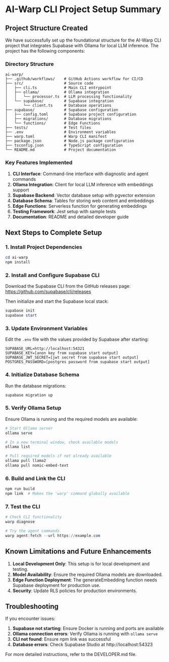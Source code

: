 # AI-Warp CLI Project Setup Summary

## Project Structure Created
We have successfully set up the foundational structure for the AI-Warp CLI project that integrates Supabase with Ollama for local LLM inference. The project has the following components:

### Directory Structure
```
ai-warp/
├── .github/workflows/    # GitHub Actions workflow for CI/CD
├── src/                  # Source code
│   ├── cli.ts            # Main CLI entrypoint
│   ├── ollama/           # Ollama integration
│   │   └── processor.ts  # LLM processing functionality
│   └── supabase/         # Supabase integration
│       └── client.ts     # Database operations
├── supabase/             # Supabase configuration
│   ├── config.toml       # Supabase project configuration
│   ├── migrations/       # Database migrations
│   └── functions/        # Edge Functions
├── tests/                # Test files
├── .env                  # Environment variables
├── warp.toml             # Warp CLI manifest
├── package.json          # Node.js package configuration
├── tsconfig.json         # TypeScript configuration
└── README.md             # Project documentation
```

### Key Features Implemented
1. **CLI Interface**: Command-line interface with diagnostic and agent commands
2. **Ollama Integration**: Client for local LLM inference with embeddings support
3. **Supabase Backend**: Vector database setup with pgvector extension
4. **Database Schema**: Tables for storing web content and embeddings
5. **Edge Functions**: Serverless function for generating embeddings
6. **Testing Framework**: Jest setup with sample tests
7. **Documentation**: README and detailed developer guide

## Next Steps to Complete Setup

### 1. Install Project Dependencies
```powershell
cd ai-warp
npm install
```

### 2. Install and Configure Supabase CLI
Download the Supabase CLI from the GitHub releases page:
https://github.com/supabase/cli/releases

Then initialize and start the Supabase local stack:
```powershell
supabase init
supabase start
```

### 3. Update Environment Variables
Edit the `.env` file with the values provided by Supabase after starting:
```
SUPABASE_URL=http://localhost:54321
SUPABASE_KEY=[anon key from supabase start output]
SUPABASE_JWT_SECRET=[jwt secret from supabase start output]
POSTGRES_PASSWORD=[postgres password from supabase start output]
```

### 4. Initialize Database Schema
Run the database migrations:
```powershell
supabase migration up
```

### 5. Verify Ollama Setup
Ensure Ollama is running and the required models are available:
```powershell
# Start Ollama server
ollama serve

# In a new terminal window, check available models
ollama list

# Pull required models if not already available
ollama pull llama2
ollama pull nomic-embed-text
```

### 6. Build and Link the CLI
```powershell
npm run build
npm link  # Makes the 'warp' command globally available
```

### 7. Test the CLI
```powershell
# Check CLI functionality
warp diagnose

# Try the agent commands
warp agent:fetch --url https://example.com
```

## Known Limitations and Future Enhancements

1. **Local Development Only**: This setup is for local development and testing.
2. **Model Availability**: Ensure the required Ollama models are downloaded.
3. **Edge Function Deployment**: The generateEmbedding function needs Supabase deployment for production use.
4. **Security**: Update RLS policies for production environments.

## Troubleshooting

If you encounter issues:

1. **Supabase not starting**: Ensure Docker is running and ports are available
2. **Ollama connection errors**: Verify Ollama is running with `ollama serve`
3. **CLI not found**: Ensure npm link was successful
4. **Database errors**: Check Supabase Studio at http://localhost:54323

For more detailed instructions, refer to the DEVELOPER.md file.

